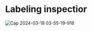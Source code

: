 # Labeling inspectior

![Cap 2024-03-18 03-55-19-916](https://github.com/crlotwhite/Labeling-inspectior/assets/76243689/8b897353-749d-488a-b64a-aff28e8c7c6a)


